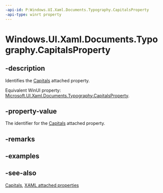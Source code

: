 ```yaml
---
-api-id: P:Windows.UI.Xaml.Documents.Typography.CapitalsProperty
-api-type: winrt property
---
```


<!-- Property syntax
public Windows.UI.Xaml.DependencyProperty CapitalsProperty { get; }
-->

# Windows.UI.Xaml.Documents.Typography.CapitalsProperty

## -description
Identifies the [Capitals](typography_capitals.md) attached property.

Equivalent WinUI property: [Microsoft.UI.Xaml.Documents.Typography.CapitalsProperty](/windows/winui/api/microsoft.ui.xaml.documents.typography.capitalsproperty).

## -property-value
The identifier for the [Capitals](typography_capitals.md) attached property.

## -remarks

## -examples

## -see-also

[Capitals](typography_capitals.md), [XAML attached properties](/windows/uwp/xaml-platform/attached-properties-overview)
